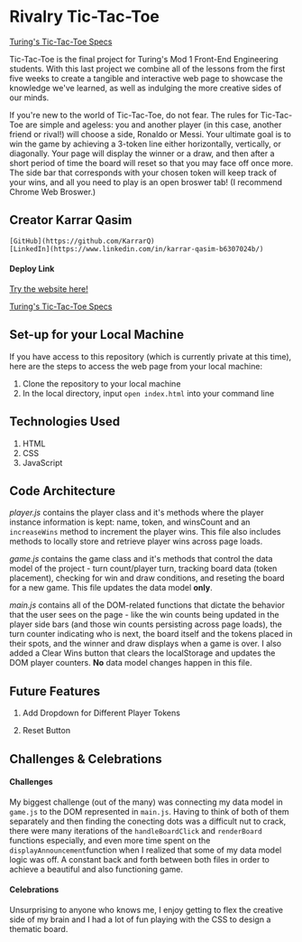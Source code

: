 # Rivalry Tic-Tac-Toe

[Turing's Tic-Tac-Toe Specs](https://frontend.turing.edu/projects/module-1/tic-tac-toe-solo-v2.html)

Tic-Tac-Toe is the final project for Turing's Mod 1 Front-End Engineering students. With this last project we combine all of the lessons from the first five weeks to create a tangible and interactive web page to showcase the knowledge we've learned, as well as indulging the more creative sides of our minds.

If you're new to the world of Tic-Tac-Toe, do not fear. The rules for Tic-Tac-Toe are simple and ageless: you and another player (in this case, another friend or rival!) will choose a side, Ronaldo or Messi. Your ultimate goal is to win the game by achieving a 3-token line either horizontally, vertically, or diagonally. Your page will display the winner or a draw, and then after a short period of time the board will reset so that you may face off once more. The side bar that corresponds with your chosen token will keep track of your wins, and all you need to play is an open broswer tab! (I recommend Chrome Web Broswer.)

## Creator Karrar Qasim
    [GitHub](https://github.com/KarrarQ)
    [LinkedIn](https://www.linkedin.com/in/karrar-qasim-b6307024b/)

#### Deploy Link
[Try the website here!](https://karrarq.github.io/Tic-Tac-Toe/)

[Turing's Tic-Tac-Toe Specs](https://frontend.turing.edu/projects/module-1/tic-tac-toe-solo-v2.html)

## Set-up for your Local Machine

If you have access to this repository (which is currently private at this time), here are the steps to access the web page from your local machine:

1. Clone the repository to your local machine
2. In the local directory, input `open index.html` into your command line

## Technologies Used

1. HTML
2. CSS
3. JavaScript

## Code Architecture 

_player.js_ contains the player class and it's methods where the player instance information is kept: name, token, and winsCount and an `increaseWins` method to increment the player wins. This file also includes methods to locally store and retrieve player wins across page loads.

_game.js_ contains the game class and it's methods that control the data model of the project - turn count/player turn, tracking board data (token placement), checking for win and draw conditions, and reseting the board for a new game. This file updates the data model __only__.

_main.js_ contains all of the DOM-related functions that dictate the behavior that the user sees on the page - like the win counts being updated in the player side bars (and those win counts persisting across page loads), the turn counter indicating who is next, the board itself and the tokens placed in their spots, and the winner and draw displays when a game is over. I also added a Clear Wins button that clears the localStorage and updates the DOM player counters. __No__ data model changes happen in this file. 

## Future Features

1. Add Dropdown for Different Player Tokens

2. Reset Button

## Challenges & Celebrations

#### Challenges 
My biggest challenge (out of the many) was connecting my data model in `game.js` to the DOM represented in `main.js`. Having to think of both of them separately and then finding the conecting dots was a difficult nut to crack, there were many iterations of the `handleBoardClick` and `renderBoard` functions especially, and even more time spent on the `displayAnnouncement`function when I realized that some of my data model logic was off. A constant back and forth between both files in order to achieve a beautiful and also functioning game.

#### Celebrations
Unsurprising to anyone who knows me, I enjoy getting to flex the creative side of my brain and I had a lot of fun playing with the CSS to design a thematic board.
